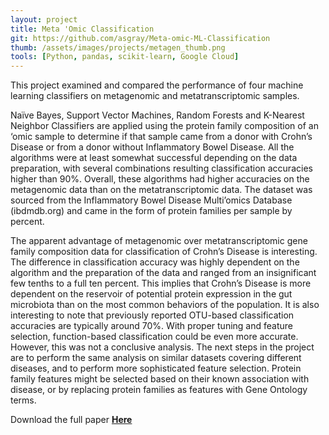 ```yaml
---
layout: project
title: Meta 'Omic Classification
git: https://github.com/asgray/Meta-omic-ML-Classification
thumb: /assets/images/projects/metagen_thumb.png
tools: [Python, pandas, scikit-learn, Google Cloud]
---
```


This project examined and compared the performance of four machine learning classifiers on metagenomic and metatranscriptomic samples.

<!--more-->

Naïve Bayes, Support Vector Machines, Random Forests and K-Nearest Neighbor Classifiers are applied using the protein family composition of an ‘omic sample to determine if that sample came from a donor with Crohn’s Disease or from a donor without Inflammatory Bowel Disease. All the algorithms were at least somewhat successful depending on the data preparation, with several combinations resulting classification accuracies higher than 90%. Overall, these algorithms had higher accuracies on the metagenomic data than on the metatranscriptomic data. The dataset was sourced from the Inflammatory Bowel Disease Multi’omics Database (ibdmdb.org) and came in the form of protein families per sample by percent.

The apparent advantage of metagenomic over metatranscriptomic gene family composition data for classification of Crohn’s Disease is interesting. The difference in classification accuracy was highly dependent on the algorithm and the preparation of the data and ranged from an insignificant few tenths to a full ten percent. This implies that Crohn’s Disease is more dependent on the reservoir of potential protein expression in the gut microbiota than on the most common behaviors of the population. It is also interesting to note that previously reported OTU-based classification accuracies are typically around 70%. With proper tuning and feature selection, function-based classification could be even more accurate. However, this was not a conclusive analysis. The next steps in the project are to perform the same analysis on similar datasets covering different diseases, and to perform more sophisticated feature selection. Protein family features might be selected based on their known association with disease, or by replacing protein families as features with Gene Ontology terms.

Download the full paper **[Here](https://github.com/asgray/Meta-omic-ML-Classification/raw/master/AGray_final_writeup.pdf)**
